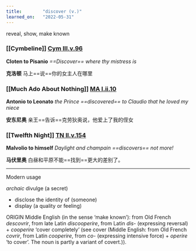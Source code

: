 ```yaml
---
title:        "discover (v.)"
learned_on:   "2022-05-31"
---
```


reveal, show, make known

### [[Cymbeline]] [Cym III.v.96](https://www.shakespeareswords.com/Public/Play.aspx?Act=3&Scene=5&WorkId=7#139132) 

**Cloten to Pisanio** *==Discover== where thy mistress is*

**克洛顿** 马上==说==你的女主人在哪里

### [[Much Ado About Nothing]] [MA I.ii.10](https://www.shakespeareswords.com/Public/Play.aspx?Act=1&Scene=2&WorkId=23#193767) 

**Antonio to Leonato** *the Prince ==discovered== to Claudio that he loved my niece*

**安东尼奥** 亲王==告诉==克劳狄奥说，他爱上了我的侄女

### [[Twelfth Night]] [TN II.v.154](https://www.shakespeareswords.com/Public/Play.aspx?Act=2&Scene=5&WorkId=21#187783) 

**Malvolio to himself** *Daylight and champain ==discovers== not more!*

**马伏里奥** 白昼和平原不能==找到==更大的差别了。

-----

Modern usage

*archaic* divulge (a secret)

- disclose the identity of (someone)
- display (a quality or feeling)

ORIGIN Middle English (in the sense ‘make known’): from Old French *descovrir*, from late Latin *discooperire*, from Latin *dis-* (expressing reversal) + *cooperire* ‘cover completely’ (see cover (Middle English: from Old French *covrir*, from Latin *cooperire*, from *co-* (expressing intensive force) + *operire* ‘to cover’. The noun is partly a variant of covert.)).